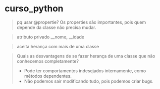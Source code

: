 # curso_python


> pq usar @propertie?
> Os properties são importantes, pois quem depende da classe não precisa mudar.

>  atributo privado
> __nome, __idade

>  aceita herança com mais de uma classe

> Quais as desvantagens de se fazer herança de uma classe que não conhecemos completamente?
> - Pode ter comportamentos indesejados internamente, como métodos dependentes.
> - Não podemos sair modificando tudo, pois podemos criar bugs.